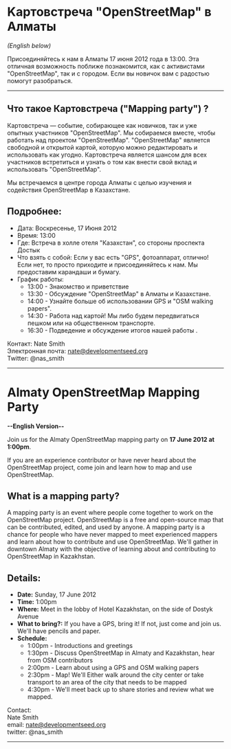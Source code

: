 # Kартовстреча "OpenStreetMap" в Алматы

*(English below)*

Присоединяйтесь к нам в Алматы 17 июня 2012 года в 13:00.
Эта oтличная возможность поближе познакомится, как с активистами "OpenStreetMap", так и с городом. 
Если вы новичок вам с радостью помогут разобраться. 

******

## Что такое Картовстреча ("Mapping party") ?

Картовстреча — событие, собирающее как новичков, так и уже опытных участников "OpenStreetMap".
Мы собираемся вместе, чтобы работать над проектом "OpenStreetMap". 
"OpenStreetMap" является свободной и открытой картой, которую можно редактировать и использовать как угодно.
Картовстреча является шансом для всех участников встретиться и узнать о том как внести свой вклад и использовать "OpenStreetMap". 

Мы встречаемся в центре города Алматы с целью изучения и содействия OpenStreetMap в Казахстане. 

## Подробнее: 

- Дата: Воскресенье, 17 Июня 2012 
- Время: 13:00 
- Где: Встреча в холле отеля "Казахстан", со стороны проспектa Достык 
- Что взять с собой: Если у вас есть "GPS", фотоаппарат, отлично! Если нет, то просто приходите и присоединяйтесь к нам. 
  Мы предоставим карандаши и бумагу.
- График работы: 
  - 13:00 - Знакомство и приветствие 
  - 13:30 - Обсуждение "OpenStreetMap" в Алматы и Казахстанe.
  - 14:00 - Узнайте больше об использовании GPS и "OSM walking papers".
  - 14:30 - Работа над картой! Мы либо будем передвигаться пешком или на общественном транспорте.
  - 16:30 - Подведение и обсуждение итогов нашей работы .
 
Контакт: Nate Smith  
Электронная почта: nate@developmentseed.org  
Twitter: @nas_smith  


******

# Almaty OpenStreetMap Mapping Party

**--English Version--**

Join us for the Almaty OpenStreetMap mapping party on **17 June 2012 at 1:00pm**. 

If you are an experience contributor or have never heard about the OpenStreetMap project, come join and learn how to map and use OpenStreetMap. 

## What is a mapping party?

A mapping party is an event where people come together to work on the OpenStreetMap project. OpenStreetMap is a free and open-source map that can be contributed, edited, and used by anyone. A mapping party is a chance for people who have never mapped to meet experienced mappers and learn about how to contribute and use OpenStreetMap. We'll gather in downtown Almaty with the objective of learning about and contributing to OpenStreetMap in Kazakhstan. 

## Details:  

- **Date:** Sunday, 17 June 2012  
- **Time:** 1:00pm
- **Where:** Meet in the lobby of Hotel Kazakhstan, on the side of Dostyk Avenue 
- **What to bring?:** If you have a GPS, bring it! If not, just come and join us. We'll have pencils and paper. 
- **Schedule:** 
  - 1:00pm - Introductions and greetings
  - 1:30pm - Discuss OpenStreetMap in Almaty and Kazakhstan, hear from OSM contributors  
  - 2:00pm - Learn about using a GPS and OSM walking papers
  - 2:30pm - Map! We'll Either walk around the city center or take transport to an area of the city that needs to be mapped  
  - 4:30pm - We'll meet back up to share stories and review what we mapped. 

Contact:  
Nate Smith  
email: nate@developmentseed.org  
twitter: @nas_smith  

******